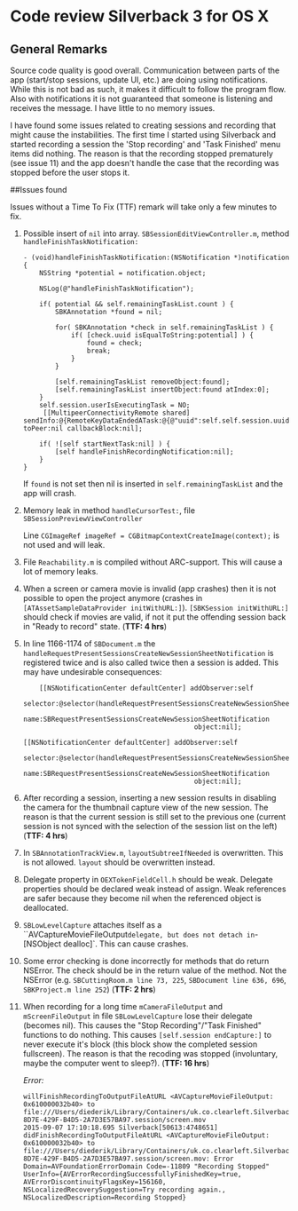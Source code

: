 # Code review Silverback 3 for OS X


## General Remarks

Source code quality is good overall. Communication between parts of the app (start/stop sessions, update UI, etc.) are doing using notifications. While this is not bad as such, it makes it difficult to follow the program flow. Also with notifications it is not guaranteed that someone is listening and receives the message. I have little to no memory issues. 

I have found some issues related to creating sessions and recording that might cause the instabilities. 
The first time I started using Silverback and started recording a session the 'Stop recording' and 'Task Finished' menu items did nothing. The reason is that the recording stopped prematurely (see issue 11) and the app doesn't handle the case that the recording was stopped before the user stops it. 


##Issues found

Issues without a Time To Fix (TTF) remark will take only a few minutes to fix.

1. Possible insert of `nil` into array. `SBSessionEditViewController.m`, method `handleFinishTaskNotification:`
	
	```objc
	- (void)handleFinishTaskNotification:(NSNotification *)notification {
	    NSString *potential = notification.object;
	    
	    NSLog(@"handleFinishTaskNotification");
	    
	    if( potential && self.remainingTaskList.count ) {
	        SBKAnnotation *found = nil;
	
	        for( SBKAnnotation *check in self.remainingTaskList ) {
	            if( [check.uuid isEqualToString:potential] ) {
	                found = check;
	                break;
	            }
	        }
	
	        [self.remainingTaskList removeObject:found];
	        [self.remainingTaskList insertObject:found atIndex:0];
	    }
	    self.session.userIsExecutingTask = NO;
	     [[MultipeerConnectivityRemote shared] sendInfo:@{RemoteKeyDataEndedATask:@{@"uuid":self.self.session.uuid}} toPeer:nil callbackBlock:nil];
	
	    if( ![self startNextTask:nil] ) {
	        [self handleFinishRecordingNotification:nil];
	    }
	}
	
	```
	
	If `found` is not set then nil is inserted in `self.remainingTaskList` and the app will crash.

2. Memory leak in method `handleCursorTest:`, file `SBSessionPreviewViewController`

	Line `CGImageRef imageRef = CGBitmapContextCreateImage(context);` is not used and will leak.

3. File `Reachability.m` is compiled without ARC-support. This will cause a lot of memory leaks.

4. When a screen or camera movie is invalid (app crashes) then it is not possible to open the project anymore (crashes in `[ATAssetSampleDataProvider initWithURL:]`). `[SBKSession initWithURL:]` should check if movies are valid, if not it put the offending session back in "Ready to record" state. (**TTF: 4 hrs**)

5. In line 1166-1174 of `SBDocument.m` the `handleRequestPresentSessionsCreateNewSessionSheetNotification` is registered twice and is also called twice then a session is added. This may have undesirable consequences:

	```objc
	    [[NSNotificationCenter defaultCenter] addObserver:self
                                             selector:@selector(handleRequestPresentSessionsCreateNewSessionSheetNotification:)
                                                 name:SBRequestPresentSessionsCreateNewSessionSheetNotification
                                               object:nil];
    
    [[NSNotificationCenter defaultCenter] addObserver:self
                                             selector:@selector(handleRequestPresentSessionsCreateNewSessionSheetNotification:)
                                                 name:SBRequestPresentSessionsCreateNewSessionSheetNotification
                                               object:nil];
	```

6. After recording a session, inserting a new session results in disabling the camera for the  thumbnail capture view of the new session. The reason is that the current session is still set to the previous one (current session is not synced with the selection of the session list on the left) (**TTF: 4 hrs**)

7. In `SBAnnotationTrackView.m`, `layoutSubtreeIfNeeded` is overwritten. This is not allowed. `layout` should be overwritten instead.

8. Delegate property in `OEXTokenFieldCell.h` should be weak. Delegate properties should be declared weak instead of assign. Weak references are safer because they become nil when the referenced object is deallocated.
9. `SBLowLevelCapture` attaches itself as a ``AVCaptureMovieFileOutput` delegate, but does not detach in `-[NSObject dealloc]`. This can cause crashes.
 
10. Some error checking is done incorrectly for methods that do return NSError. The check should be in the return value of the method. Not the NSError (e.g. `SBCuttingRoom.m line 73, 225`, `SBDocument line 636, 696`, `SBKProject.m line 252`) (**TTF: 2 hrs**)
 
11. When recording for a long time `mCameraFileOutput` and `mScreenFileOutput` in file `SBLowLevelCapture` lose their delegate (becomes nil). This causes the "Stop Recording"/"Task Finished" functions to do nothing. This causes `[self.session endCapture:]` to never execute it's block (this block show the completed session fullscreen). The reason is that the recoding was stopped (involuntary, maybe the computer went to sleep?). (**TTF: 16 hrs**)

	*Error:* 

	```
	willFinishRecordingToOutputFileAtURL <AVCaptureMovieFileOutput: 0x610000032b40> to file:///Users/diederik/Library/Containers/uk.co.clearleft.SilverbackMac/Data/Documents/Demo.silverbackproj/FB285263-8D7E-429F-B4D5-2A7D3E57BA97.session/screen.mov
	2015-09-07 17:10:18.695 Silverback[50613:4748651] didFinishRecordingToOutputFileAtURL <AVCaptureMovieFileOutput: 0x610000032b40> to file:///Users/diederik/Library/Containers/uk.co.clearleft.SilverbackMac/Data/Documents/Demo.silverbackproj/FB285263-8D7E-429F-B4D5-2A7D3E57BA97.session/screen.mov: Error Domain=AVFoundationErrorDomain Code=-11809 "Recording Stopped" UserInfo={AVErrorRecordingSuccessfullyFinishedKey=true, AVErrorDiscontinuityFlagsKey=156160, NSLocalizedRecoverySuggestion=Try recording again., NSLocalizedDescription=Recording Stopped}	
	```
	
	